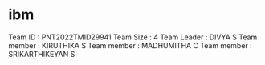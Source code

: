 # ibm
Team ID : PNT2022TMID29941  Team Size : 4  Team Leader : DIVYA S  Team member : KIRUTHIKA S  Team member : MADHUMITHA C  Team member : SRIKARTHIKEYAN S
